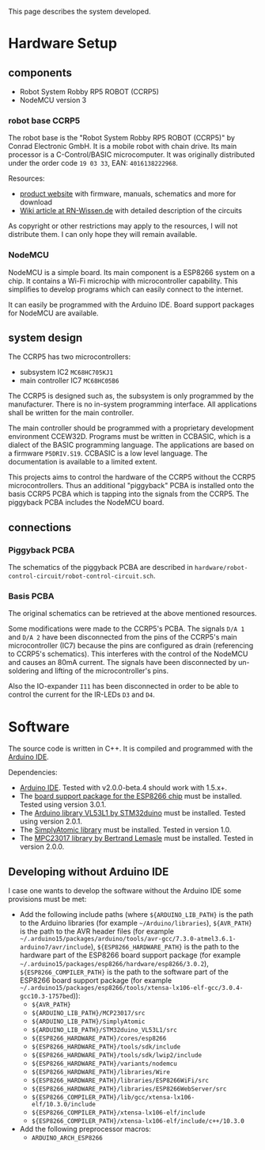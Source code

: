 This page describes the system developed.

Hardware Setup
==============

components
----------

 - Robot System Robby RP5 ROBOT (CCRP5)
 - NodeMCU version 3

### robot base CCRP5

The robot base is the "Robot System Robby RP5 ROBOT (CCRP5)" by Conrad Electronic GmbH. It is a mobile robot with chain drive. Its main processor is a C-Control/BASIC microcomputer. It was originally distributed under the order code `19 03 33`, EAN: `4016138222968`.

Resources:

 - [product website](https://www.conrad.de/de/p/roboter-robby-rp5-190333.html) with firmware, manuals, schematics and more for download
 - [Wiki article at RN-Wissen.de](https://rn-wissen.de/wiki/index.php/CCRP5) with detailed description of the circuits

As copyright or other restrictions may apply to the resources, I will not distribute them. I can only hope they will remain available.

### NodeMCU

NodeMCU is a simple board. Its main component is a ESP8266 system on a chip. It contains a Wi-Fi microchip with microcontroller capability. This simplifies to develop programs which can easily connect to the internet.

It can easily be programmed with the Arduino IDE. Board support packages for NodeMCU are available.

system design
-------------

The CCRP5 has two microcontrollers:

 - subsystem IC2 `MC68HC705KJ1`
 - main controller IC7 `MC68HC05B6`

The CCRP5 is designed such as, the subsystem is only programmed by the manufacturer. There is no in-system programming interface. All applications shall be written for the main controller.

The main controller should be programmed with a proprietary development environment CCEW32D. Programs must be written in CCBASIC, which is a dialect of the BASIC programming language. The applications are based on a firmware `P5DRIV.S19`. CCBASIC is a low level language. The documentation is available to a limited extent.

This projects aims to control the hardware of the CCRP5 without the CCRP5 microcontrollers.
Thus an additional "piggyback" PCBA is installed onto the basis CCRP5 PCBA which is tapping into the signals from the CCRP5.
The piggyback PCBA includes the NodeMCU board.

connections
-----------

### Piggyback PCBA

The schematics of the piggyback PCBA are described in `hardware/robot-control-circuit/robot-control-circuit.sch`.

### Basis PCBA

The original schematics can be retrieved at the above mentioned resources.

Some modifications were made to the CCRP5's PCBA.
The signals `D/A 1` and `D/A 2` have been disconnected from the pins of the CCRP5's main microcontroller (IC7) because the pins are configured as drain (referencing to CCRP5's schematics).
This interferes with the control of the NodeMCU and causes an 80mA current.
The signals have been disconnected by un-soldering and lifting of the microcontroller's pins.

Also the IO-expander `I11` has been disconnected in order to be able to control the current for the IR-LEDs `D3` and `D4`.

Software
========

The source code is written in C++.
It is compiled and programmed with the [Arduino IDE][].

Dependencies:

 - [Arduino IDE][]. Tested with v2.0.0-beta.4 should work with 1.5.x+.
 - The [board support package for the ESP8266 chip](https://github.com/esp8266/Arduino) must be installed. Tested using version 3.0.1.
 - The [Arduino library VL53L1 by STM32duino](https://github.com/stm32duino/VL53L1) must be installed. Tested using version 2.0.1.
 - The [SimplyAtomic library](https://github.com/wizard97/SimplyAtomic) must be installed. Tested in version 1.0.
 - The [MPC23017 library by Bertrand Lemasle](https://github.com/blemasle/arduino-mcp23017) must be installed. Tested in version 2.0.0.

[Arduino IDE]: https://www.arduino.cc/en/Main/Software

Developing without Arduino IDE
------------------------------

I case one wants to develop the software without the Arduino IDE some provisions must be met:

 - Add the following include paths
   (where `${ARDUINO_LIB_PATH}` is the path to the Arduino libraries (for example `~/Arduino/libraries`),
          `${AVR_PATH}` is the path to the AVR header files (for example `~/.arduino15/packages/arduino/tools/avr-gcc/7.3.0-atmel3.6.1-arduino7/avr/include`),
          `${ESP8266_HARDWARE_PATH}` is the path to the hardware part of the ESP8266 board support package (for example `~/.arduino15/packages/esp8266/hardware/esp8266/3.0.2`),
          `${ESP8266_COMPILER_PATH}` is the path to the software part of the ESP8266 board support package (for example `~/.arduino15/packages/esp8266/tools/xtensa-lx106-elf-gcc/3.0.4-gcc10.3-1757bed`)):
   - `${AVR_PATH}`
   - `${ARDUINO_LIB_PATH}/MCP23017/src`
   - `${ARDUINO_LIB_PATH}/SimplyAtomic`
   - `${ARDUINO_LIB_PATH}/STM32duino_VL53L1/src`
   - `${ESP8266_HARDWARE_PATH}/cores/esp8266`
   - `${ESP8266_HARDWARE_PATH}/tools/sdk/include`
   - `${ESP8266_HARDWARE_PATH}/tools/sdk/lwip2/include`
   - `${ESP8266_HARDWARE_PATH}/variants/nodemcu`
   - `${ESP8266_HARDWARE_PATH}/libraries/Wire`
   - `${ESP8266_HARDWARE_PATH}/libraries/ESP8266WiFi/src`
   - `${ESP8266_HARDWARE_PATH}/libraries/ESP8266WebServer/src`
   - `${ESP8266_COMPILER_PATH}/lib/gcc/xtensa-lx106-elf/10.3.0/include`
   - `${ESP8266_COMPILER_PATH}/xtensa-lx106-elf/include`
   - `${ESP8266_COMPILER_PATH}/xtensa-lx106-elf/include/c++/10.3.0`
 - Add the following preprocessor macros:
   - `ARDUINO_ARCH_ESP8266`